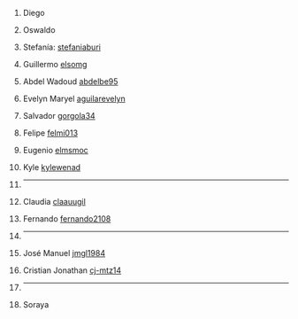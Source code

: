 
1. Diego
2. Oswaldo
3. Stefanía: [stefaniaburi](https://github.com/stefaniaburi)

4. Guillermo [elsomg](https://github.com/elsomg)
5. Abdel Wadoud [abdelbe95](https://github.com/abdelbe95)
6. Evelyn Maryel [aguilarevelyn](https://github.com/aguilarevelyn)

7. Salvador [gorgola34](https://github.com/gorgola34)
8. Felipe [felmi013](https://github.com/felmi013)
9. Eugenio [elmsmoc](https://github.com/elmsmoc)

10. Kyle [kylewenad](https://github.com/kylewenad)
11. ---
12. Claudia [claauugil](https://github.com/claauugil)

13. Fernando [fernando2108](https://github.com/fernando2108)
14. ---
15. José Manuel [jmgl1984](https://github.com/jmgl1984)

16. Cristian Jonathan [cj-mtz14](https://github.com/cj-mtz14)
17. ---
18. Soraya





